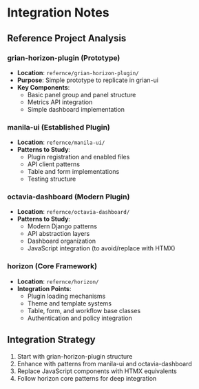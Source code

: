 # Integration Notes

## Reference Project Analysis

### grian-horizon-plugin (Prototype)
- **Location**: `refernce/grian-horizon-plugin/`
- **Purpose**: Simple prototype to replicate in grian-ui
- **Key Components**:
  - Basic panel group and panel structure
  - Metrics API integration
  - Simple dashboard implementation

### manila-ui (Established Plugin)
- **Location**: `refernce/manila-ui/`
- **Patterns to Study**:
  - Plugin registration and enabled files
  - API client patterns
  - Table and form implementations
  - Testing structure

### octavia-dashboard (Modern Plugin)
- **Location**: `refernce/octavia-dashboard/`
- **Patterns to Study**:
  - Modern Django patterns
  - API abstraction layers
  - Dashboard organization
  - JavaScript integration (to avoid/replace with HTMX)

### horizon (Core Framework)
- **Location**: `refernce/horizon/`
- **Integration Points**:
  - Plugin loading mechanisms
  - Theme and template systems
  - Table, form, and workflow base classes
  - Authentication and policy integration

## Integration Strategy
1. Start with grian-horizon-plugin structure
2. Enhance with patterns from manila-ui and octavia-dashboard
3. Replace JavaScript components with HTMX equivalents
4. Follow horizon core patterns for deep integration
